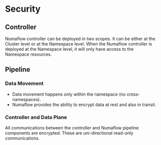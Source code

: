 # Security

## Controller

Numaflow controller can be deployed in two scopes. It can be either at the Cluster level or at the Namespace 
level. When the Numaflow controller is deployed at the Namespace level, it will only have access to the Namespace
resources.

## Pipeline

### Data Movement

 * Data movement happens only within the namespace (no cross-namespaces).
 * Numaflow provides the ability to encrypt data at rest and also in transit.

### Controller and Data Plane

All communications between the controller and Numaflow pipeline components are encrypted. 
These are uni-directional read-only communications.
